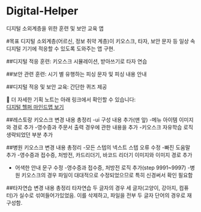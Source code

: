 # Digital-Helper
디지털 소외계층을 위한 훈련 및 보안 교육 앱

#목표 디지털 소외계층(어르신, 정보 취약 계층)이 키오스크, 타자, 보안 문자 등
일상 속 디지털 기기에 적응할 수 있도록 도와주는 앱 구현. 

##디지털 적응 훈련: 키오스크 시뮬레이션, 받아쓰기로 타자 연습

##보안 관련 훈련: 시기 별 유행하는 피싱 문자 및 피싱 내용 안내

##디지털 적응 및 보안 교육: 간단한 퀴즈 제공



📒 더 자세한 기획 노트는 아래 링크에서 확인할 수 있습니다:  
[디지털 헬퍼 마인드맵 보기](https://notebooklm.google.com/notebook/637f90fe-e0c6-4241-b9ec-c28ef916898b?_gl=1*zfnk5p*_ga*NDgxODYxMTQ2LjE3NTEzODc1NjQ.*_ga_W0LDH41ZCB*czE3NTEzODc1NjQkbzEkZzEkdDE3NTEzODc1NjgkajYwJGwwJGgw)


##레스토랑 키오스크 변경 내용 총정리
-ui 구성 내용 추가(맨 앞)
-메뉴 아이템 이미지와 경로 추가
-영수증과 주문서 출력 경우에 관한 내용을 추가
-키오스크 자유학습 로직 생략되었던 부분 추가

##병원 키오스크 변경 내용 총정리
-모든 스텝의 넥스트 스텝 오류 수정
-빠진 도움말 추가
-영수증과 접수증, 처방전, 카드리더기, 바코드 리더기 이미지와 이미지 경로 추가
- 어색한 안내 문구 수정
-영수증과 접수증, 처방전 로직 추가(step 9991~9997)
-병원 키오스크의 경우 파일이 대대적으로 수정되었으므로 특히 신경써서 확인 필요함

##타자연습 변경 내용 총정리
타자연습 두 글자의 경우 세 글자(고양이, 강아지, 컴퓨터)가 실수로 섞여들어가있었음.
이를 삭제하고, 파일을 전부 두 글자 단어의 경우로 재구성함.

